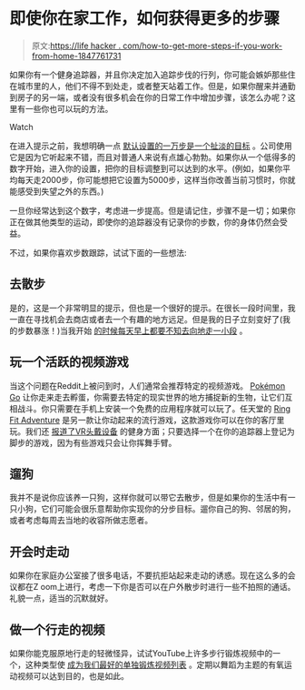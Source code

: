 # 即使你在家工作，如何获得更多的步骤

> 原文:[https://life hacker . com/how-to-get-more-steps-if-you-work-from-home-1847761731](https://lifehacker.com/how-to-get-more-steps-in-even-if-you-work-from-home-1847761731)

如果你有一个健身追踪器，并且你决定加入追踪步伐的行列，你可能会嫉妒那些住在城市里的人，他们不得不到处走，或者整天站着工作。但是，如果你醒来并通勤到房子的另一端，或者没有很多机会在你的日常工作中增加步骤，该怎么办呢？这里有一些你也可以玩的方法。

Watch

在进入提示之前，我想明确一点 [默认设置的一万步是一个扯淡的目标](https://lifehacker.com/10-000-steps-is-a-bullshit-goal-1828861391) 。公司使用它是因为它听起来不错，而且对普通人来说有点雄心勃勃。如果你从一个低得多的数字开始，进入你的设置，把你的目标调整到可以达到的水平。(例如，如果你平均每天走2000步，你可能想把它设置为5000步，这样当你改善当前习惯时，你就能感受到失望之外的东西。)

一旦你经常达到这个数字，考虑进一步提高。但是请记住，步骤不是一切；如果你正在做其他类型的运动，即使你的追踪器没有记录你的步数，你的身体仍然会受益。

不过，如果你喜欢步数跟踪，试试下面的一些想法:

## 去散步

是的，这是一个非常明显的提示，但也是一个很好的提示。在很长一段时间里，我一直在寻找机会去商店或者去一个有趣的地方远足。但是我的日子立刻变好了(我的步数暴涨！)当我开始 [的时候每天早上都要不知去向地走一小段](https://lifehacker.com/get-up-and-go-for-a-walk-already-1844325797) 。

## 玩一个活跃的视频游戏

当这个问题在Reddit上被问到时，人们通常会推荐特定的视频游戏。 [Pokémon Go](https://lifehacker.com/what-is-pokemon-go-and-why-is-everyone-talking-about-it-1783420761) 让你走来走去孵蛋，你需要去特定的现实世界的地方捕捉新的生物，让它们互相战斗。你只需要在手机上安装一个免费的应用程序就可以玩了。任天堂的 [Ring Fit Adventure](https://gizmodo.com/nintendos-ring-fit-adventure-had-me-huffin-and-puffin-1838413978) 是另一款让你动起来的流行游戏，这款游戏你可以在你的客厅里玩。我们还 [报道了VR头戴设备](https://lifehacker.com/can-you-get-a-good-workout-with-virtual-reality-1847351527) 的健身方面；只要选择一个在你的追踪器上登记为脚步的游戏，因为有些游戏只会让你挥舞手臂。

## 遛狗

我并不是说你应该养一只狗，这样你就可以带它去散步，但是如果你的生活中有一只小狗，它们可能会很乐意帮助你实现你的分步目标。遛你自己的狗、邻居的狗，或者考虑每周去当地的收容所做志愿者。

## 开会时走动

如果你在家庭办公室接了很多电话，不要抗拒站起来走动的诱惑。现在这么多的会议都在Z oom上进行，考虑一下你是否可以在户外散步时进行一些不拍照的通话。礼貌一点，适当的沉默就好。

## 做一个行走的视频

如果你能克服原地行走的轻微怪异，试试YouTube上许多步行锻炼视频中的一个，这种类型使 [成为我们最好的单独锻炼视频列表](https://lifehacker.com/the-best-workout-videos-to-do-alone-1841673507) 。定期以舞蹈为主题的有氧运动视频可以达到目的，也是如此。